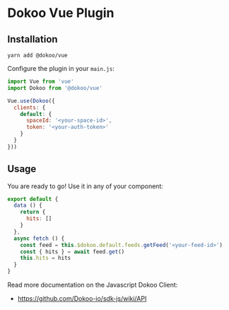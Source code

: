 # Dokoo Vue Plugin

## Installation

```
yarn add @dokoo/vue
```

Configure the plugin in your `main.js`:

```javascript
import Vue from 'vue'
import Dokoo from '@dokoo/vue'

Vue.use(Dokoo({
  clients: {
    default: {
      spaceId: '<your-space-id>',
      token: '<your-auth-token>'
    }
  }
}))
```

## Usage
You are ready to go! Use it in any of your component:

```javascript
export default {
  data () {
    return {
      hits: []
    }
  },
  async fetch () {
    const feed = this.$dokoo.default.feeds.getFeed('<your-feed-id>')
    const { hits } = await feed.get()
    this.hits = hits
  }    
}
```

Read more documentation on the Javascript Dokoo Client:
- https://github.com/Dokoo-io/sdk-js/wiki/API
